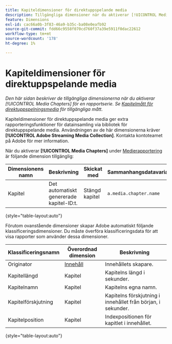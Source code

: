 ```yaml
---
title: Kapiteldimensioner för direktuppspelande media
description: Tillgängliga dimensioner när du aktiverar [!UICONTROL Media Chapters] för en rapportserie.
feature: Dimensions
exl-id: cac66a0b-3f83-46a9-b35c-ba08e0eafb92
source-git-commit: fdd66c9558f070cd760f37a39e5911f0dac22612
workflow-type: tm+mt
source-wordcount: '178'
ht-degree: 1%

---
```


# Kapiteldimensioner för direktuppspelande media

*Den här sidan beskriver de tillgängliga dimensionerna när du aktiverar [!UICONTROL Media Chapters] för en rapportserie. Se [Kapitelmått för direktuppspelningsmedia](../metrics/sm-chapters.md) för tillgängliga mått.*

Kapiteldimensioner för direktuppspelande media ger extra rapporteringsfunktioner för datainsamling via bibliotek för direktuppspelande media. Användningen av de här dimensionerna kräver **[!UICONTROL Adobe Streaming Media Collection]**. Kontakta kontoteamet på Adobe för mer information.

När du aktiverar **[!UICONTROL Media Chapters]** under [Medierapportering](/help/admin/admin/c-manage-report-suites/c-edit-report-suites/media-management.md) är följande dimension tillgänglig:

| Dimensionens namn | Beskrivning | Skickat med | Sammanhangsdatavariabel |
| --- | --- | --- | --- |
| Kapitel | Det automatiskt genererade kapitel-ID:t. | Stängd kapitel | `a.media.chapter.name` |

{style="table-layout:auto"}

Förutom ovanstående dimensioner skapar Adobe automatiskt följande klassificeringsdimensioner. Du måste överföra klassificeringsdata för att visa rapporter som använder dessa dimensioner.

| Klassificeringsnamn | Överordnad dimension | Beskrivning |
| --- | --- | --- |
| Originator | [Innehåll](sm-core.md) | Innehållets skapare. |
| Kapitellängd | Kapitel | Kapitelns längd i sekunder. |
| Kapitelnamn | Kapitel | Kapitelns egna namn. |
| Kapitelförskjutning | Kapitel | Kapitelns förskjutning i innehållet från början, i sekunder. |
| Kapitelposition | Kapitel | Indexpositionen för kapitlet i innehållet. |

{style="table-layout:auto"}
